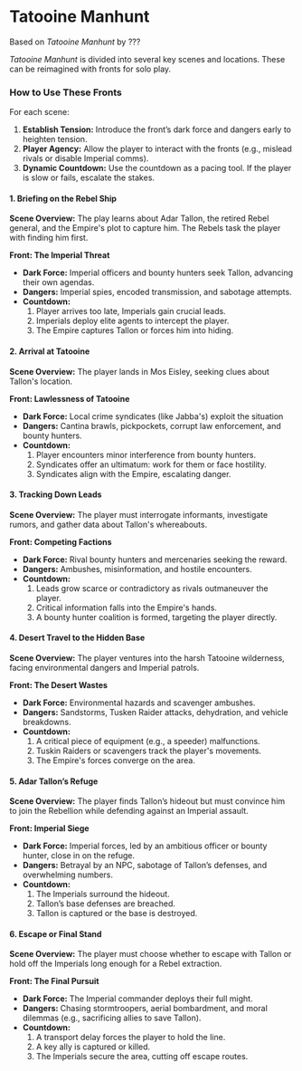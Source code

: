 # Tatooine Manhunt
Based on *Tatooine Manhunt* by ???

*Tatooine Manhunt* is divided into several key scenes and locations. These can be reimagined with fronts for solo play.

### **How to Use These Fronts**

For each scene:

1. **Establish Tension:** Introduce the front’s dark force and dangers early to heighten tension.
2. **Player Agency:** Allow the player to interact with the fronts (e.g., mislead rivals or disable Imperial comms).
3. **Dynamic Countdown:** Use the countdown as a pacing tool. If the player is slow or fails, escalate the stakes.

#### 1. Briefing on the Rebel Ship

**Scene Overview:** The play learns about Adar Tallon, the retired Rebel general, and the Empire's plot to capture him. The Rebels task the player with finding him first.

**Front: The Imperial Threat**

- **Dark Force:** Imperial officers and bounty hunters seek Tallon, advancing their own agendas.
- **Dangers:** Imperial spies, encoded transmission, and sabotage attempts.
- **Countdown:**
	1. Player arrives too late, Imperials gain crucial leads.
	2. Imperials deploy elite agents to intercept the player.
	3. The Empire captures Tallon or forces him into hiding.

#### 2. Arrival at Tatooine

**Scene Overview:** The player lands in Mos Eisley, seeking clues about Tallon's location.

**Front: Lawlessness of Tatooine**

- **Dark Force:** Local crime syndicates (like Jabba's) exploit the situation
- **Dangers:** Cantina brawls, pickpockets, corrupt law enforcement, and bounty hunters.
- **Countdown:**
	1. Player encounters minor interference from bounty hunters.
	2. Syndicates offer an ultimatum: work for them or face hostility.
	3. Syndicates align with the Empire, escalating danger.

#### 3. Tracking Down Leads

**Scene Overview:** The player must interrogate informants, investigate rumors, and gather data about Tallon's whereabouts.

**Front: Competing Factions**

- **Dark Force:** Rival bounty hunters and mercenaries seeking the reward.
- **Dangers:** Ambushes, misinformation, and hostile encounters.
- **Countdown:**
	1. Leads grow scarce or contradictory as rivals outmaneuver the player.
	2. Critical information falls into the Empire's hands.
	3. A bounty hunter coalition is formed, targeting the player directly.

#### 4. Desert Travel to the Hidden Base

**Scene Overview:** The player ventures into the harsh Tatooine wilderness, facing environmental dangers and Imperial patrols.

**Front: The Desert Wastes**

- **Dark Force:** Environmental hazards and scavenger ambushes.
- **Dangers:** Sandstorms, Tusken Raider attacks, dehydration, and vehicle breakdowns.
- **Countdown:**
	1. A critical piece of equipment (e.g., a speeder) malfunctions.
	2. Tuskin Raiders or scavengers track the player's movements.
	3. The Empire's forces converge on the area.

#### **5. Adar Tallon’s Refuge**

**Scene Overview:** The player finds Tallon’s hideout but must convince him to join the Rebellion while defending against an Imperial assault.

**Front: Imperial Siege**

- **Dark Force:** Imperial forces, led by an ambitious officer or bounty hunter, close in on the refuge.
- **Dangers:** Betrayal by an NPC, sabotage of Tallon’s defenses, and overwhelming numbers.
- **Countdown:**
    1. The Imperials surround the hideout.
    2. Tallon’s base defenses are breached.
    3. Tallon is captured or the base is destroyed.

#### **6. Escape or Final Stand**

**Scene Overview:** The player must choose whether to escape with Tallon or hold off the Imperials long enough for a Rebel extraction.

**Front: The Final Pursuit**

- **Dark Force:** The Imperial commander deploys their full might.
- **Dangers:** Chasing stormtroopers, aerial bombardment, and moral dilemmas (e.g., sacrificing allies to save Tallon).
- **Countdown:**
    1. A transport delay forces the player to hold the line.
    2. A key ally is captured or killed.
    3. The Imperials secure the area, cutting off escape routes.
